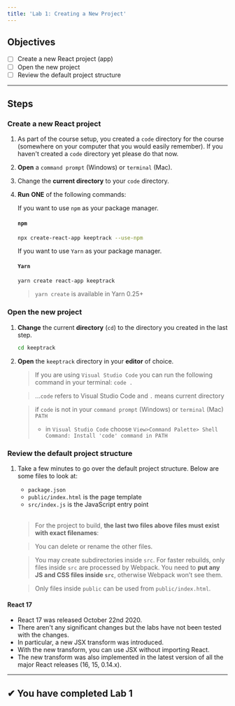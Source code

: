 ```yaml
---
title: 'Lab 1: Creating a New Project'
---
```


## Objectives

- [ ] Create a new React project (app)
- [ ] Open the new project
- [ ] Review the default project structure

---

## Steps

### Create a new React project

1. As part of the course setup, you created a `code` directory for the course (somewhere on your computer that you would easily remember). If you haven't created a `code` directory yet please do that now.
2. **Open** a `command prompt` (Windows) or `terminal` (Mac).
3. Change the **current directory** to your `code` directory.
4. **Run** **ONE** of the following commands:

   If you want to use `npm` as your package manager.

   #### `npm`

   ```bash
   npx create-react-app keeptrack --use-npm
   ```

   If you want to use `Yarn` as your package manager.

   #### `Yarn`

   ```bash
   yarn create react-app keeptrack
   ```

   > `yarn create` is available in Yarn 0.25+

### Open the new project

1. **Change** the current **directory** (`cd`) to the directory you created in the last step.
   ```bash
   cd keeptrack
   ```
2. **Open** the `keeptrack` directory in your **editor** of choice.

   > If you are using `Visual Studio Code` you can run the following command in your terminal: `code .`

   > ...`code` refers to Visual Studio Code and `.` means current directory

   > if `code` is not in your `command prompt` (Windows) or `terminal` (Mac) `PATH`
   >
   > - in `Visual Studio Code` choose `View>Command Palette> Shell Command: Install 'code' command in PATH`

### Review the default project structure

1.  Take a few minutes to go over the default project structure. Below are some files to look at:

    - `package.json`
    - `public/index.html` is the page template
    - `src/index.js` is the JavaScript entry point

    <br/>

    > For the project to build, **the last two files above files must exist with exact filenames**:

    > You can delete or rename the other files.

    > You may create subdirectories inside `src`. For faster rebuilds, only files inside `src` are processed by Webpack. You need to **put any JS and CSS files inside `src`**, otherwise Webpack won’t see them.

    > Only files inside `public` can be used from `public/index.html`.

#### React 17

- React 17 was released October 22nd 2020.
- There aren't any significant changes but the labs have not been tested with the changes.
- In particular, a new JSX transform was introduced.
- With the new transform, you can use JSX without importing React.
- The new transform was also implemented in the latest version of all the major React releases (16, 15, 0.14.x).

<!-- ### Downgrade to React version 16

 #### Using React 16

This section describes how to downgrade a new React project to use React version 16 and the last version of Create React App that doesn't use the new JSX transform.

1. Open a command prompt or terminal in the `keeptrack` directory and run the following commands:

   ```shell
   npm install react@16.13 react-dom@16.13 react-scripts@3
   ```

1. Open the `App.js` file and add the import shown below.

   #### `src\App.js`

   ```diff
   + import React from 'react';
   ...
   ``` -->

---

## &#10004; You have completed Lab 1
